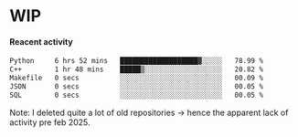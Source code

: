 # WIP

#### Reacent activity
<!--START_SECTION:waka-->

```txt
Python     6 hrs 52 mins   ███████████████████▓░░░░░   78.99 %
C++        1 hr 48 mins    █████▒░░░░░░░░░░░░░░░░░░░   20.82 %
Makefile   0 secs          ░░░░░░░░░░░░░░░░░░░░░░░░░   00.09 %
JSON       0 secs          ░░░░░░░░░░░░░░░░░░░░░░░░░   00.05 %
SQL        0 secs          ░░░░░░░░░░░░░░░░░░░░░░░░░   00.05 %
```

<!--END_SECTION:waka-->

Note: I deleted quite a lot of old repositories -> hence the apparent lack of activity pre feb 2025.